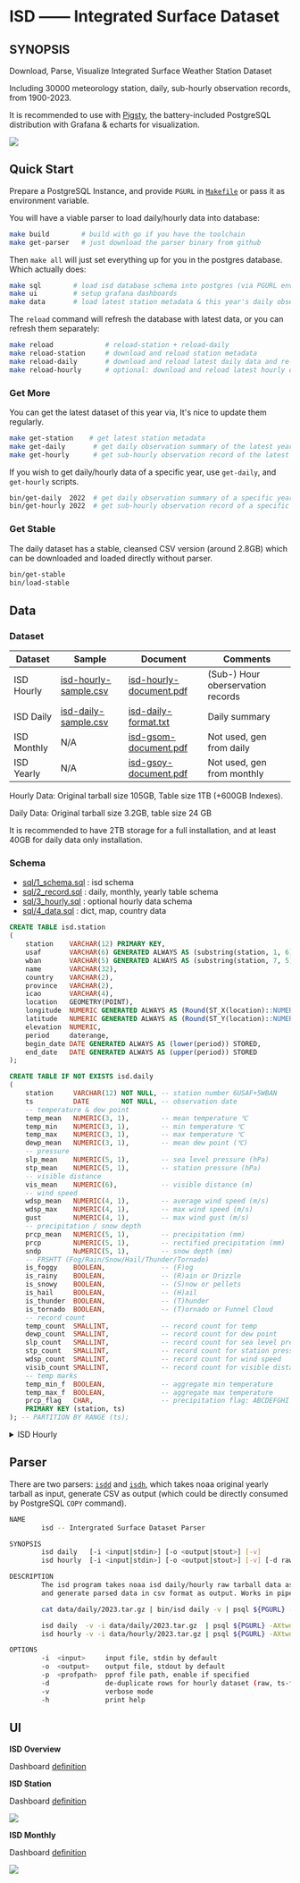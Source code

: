 # ISD —— Integrated Surface Dataset


## SYNOPSIS

Download, Parse, Visualize Integrated Surface Weather Station Dataset

Including 30000 meteorology station, daily, sub-hourly observation records, from 1900-2023.

It is recommended to use with [Pigsty](https://github.com/Vonng/pigsty), the battery-included PostgreSQL distribution with Grafana & echarts for visualization.

![](doc/img/isd-overview.jpg)



## Quick Start

Prepare a PostgreSQL Instance, and provide `PGURL` in [`Makefile`](Makefile) or pass it as environment variable.

You will have a viable parser to load daily/hourly data into database:

```bash
make build        # build with go if you have the toolchain
make get-parser   # just download the parser binary from github
```

Then `make all` will just set everything up for you in the postgres database. Which actually does:

```bash
make sql        # load isd database schema into postgres (via PGURL env)
make ui         # setup grafana dashboards
make data       # load latest station metadata & this year's daily observation data
```

The `reload` command will refresh the database with latest data, or you can refresh them separately:

```bash
make reload             # reload-station + reload-daily
make reload-station     # download and reload station metadata
make reload-daily       # download and reload latest daily data and re-calculates monthly/yearly data
make reload-hourly      # optional: download and reload latest hourly data of this year
```


### Get More

You can get the latest dataset of this year via, It's nice to update them regularly.

```bash
make get-station    # get latest station metadata
make get-daily       # get daily observation summary of the latest year (2023)
make get-hourly      # get sub-hourly observation record of the latest year (2023)
```

If you wish to get daily/hourly data of a specific year, use `get-daily`, and `get-hourly` scripts.

```bash
bin/get-daily  2022  # get daily observation summary of a specific year (1900-2023)
bin/get-hourly 2022  # get sub-hourly observation record of a specific year (1900-2023)
```


### Get Stable  

The daily dataset has a stable, cleansed CSV version (around 2.8GB) which can be downloaded and loaded directly without parser.

```bash
bin/get-stable
bin/load-stable
```


## Data

### Dataset

| Dataset      | Sample                                               | Document                                                | Comments                              |
| ----------- | -------------------------------------------------- | ------------------------------------------------------ | --------------------------------- |
| ISD Hourly  | [isd-hourly-sample.csv](doc/isd-hourly-sample.csv) | [isd-hourly-document.pdf](doc/isd-hourly-document.pdf) | (Sub-) Hour oberservation records |
| ISD Daily   | [isd-daily-sample.csv](doc/isd-daily-sample.csv)   | [isd-daily-format.txt](doc/isd-daily-format.txt)       | Daily summary                     |
| ISD Monthly | N/A                                                | [isd-gsom-document.pdf](doc/isd-gsom-document.pdf)     | Not used, gen from daily          |
| ISD Yearly  | N/A                                                | [isd-gsoy-document.pdf](doc/isd-gsoy-document.pdf)     | Not used, gen from monthly        |

Hourly Data: Original tarball size 105GB, Table size 1TB (+600GB Indexes).

Daily Data: Original tarball size 3.2GB, table size 24 GB

It is recommended to have 2TB storage for a full installation, and at least 40GB for daily data only installation.  


### Schema

- [sql/1_schema.sql](sql/1_schema.sql) : isd schema
- [sql/2_record.sql](sql/2_record.sql) : daily, monthly, yearly table schema
- [sql/3_hourly.sql](sql/3_hourly.sql) : optional hourly data schema
- [sql/4_data.sql](sql/4_data.sql) : dict, map, country data


```sql
CREATE TABLE isd.station
(
    station    VARCHAR(12) PRIMARY KEY,
    usaf       VARCHAR(6) GENERATED ALWAYS AS (substring(station, 1, 6)) STORED,
    wban       VARCHAR(5) GENERATED ALWAYS AS (substring(station, 7, 5)) STORED,
    name       VARCHAR(32),
    country    VARCHAR(2),
    province   VARCHAR(2),
    icao       VARCHAR(4),
    location   GEOMETRY(POINT),
    longitude  NUMERIC GENERATED ALWAYS AS (Round(ST_X(location)::NUMERIC, 6)) STORED,
    latitude   NUMERIC GENERATED ALWAYS AS (Round(ST_Y(location)::NUMERIC, 6)) STORED,
    elevation  NUMERIC,
    period     daterange,
    begin_date DATE GENERATED ALWAYS AS (lower(period)) STORED,
    end_date   DATE GENERATED ALWAYS AS (upper(period)) STORED
);
```


```sql
CREATE TABLE IF NOT EXISTS isd.daily
(
    station     VARCHAR(12) NOT NULL, -- station number 6USAF+5WBAN
    ts          DATE        NOT NULL, -- observation date
    -- temperature & dew point
    temp_mean   NUMERIC(3, 1),        -- mean temperature ℃
    temp_min    NUMERIC(3, 1),        -- min temperature ℃
    temp_max    NUMERIC(3, 1),        -- max temperature ℃
    dewp_mean   NUMERIC(3, 1),        -- mean dew point (℃)
    -- pressure
    slp_mean    NUMERIC(5, 1),        -- sea level pressure (hPa)
    stp_mean    NUMERIC(5, 1),        -- station pressure (hPa)
    -- visible distance
    vis_mean    NUMERIC(6),           -- visible distance (m)
    -- wind speed
    wdsp_mean   NUMERIC(4, 1),        -- average wind speed (m/s)
    wdsp_max    NUMERIC(4, 1),        -- max wind speed (m/s)
    gust        NUMERIC(4, 1),        -- max wind gust (m/s) 
    -- precipitation / snow depth
    prcp_mean   NUMERIC(5, 1),        -- precipitation (mm)
    prcp        NUMERIC(5, 1),        -- rectified precipitation (mm)
    sndp        NuMERIC(5, 1),        -- snow depth (mm)
    -- FRSHTT (Fog/Rain/Snow/Hail/Thunder/Tornado)
    is_foggy    BOOLEAN,              -- (F)og
    is_rainy    BOOLEAN,              -- (R)ain or Drizzle
    is_snowy    BOOLEAN,              -- (S)now or pellets
    is_hail     BOOLEAN,              -- (H)ail
    is_thunder  BOOLEAN,              -- (T)hunder
    is_tornado  BOOLEAN,              -- (T)ornado or Funnel Cloud
    -- record count
    temp_count  SMALLINT,             -- record count for temp
    dewp_count  SMALLINT,             -- record count for dew point
    slp_count   SMALLINT,             -- record count for sea level pressure
    stp_count   SMALLINT,             -- record count for station pressure
    wdsp_count  SMALLINT,             -- record count for wind speed
    visib_count SMALLINT,             -- record count for visible distance
    -- temp marks
    temp_min_f  BOOLEAN,              -- aggregate min temperature
    temp_max_f  BOOLEAN,              -- aggregate max temperature
    prcp_flag   CHAR,                 -- precipitation flag: ABCDEFGHI
    PRIMARY KEY (station, ts)
); -- PARTITION BY RANGE (ts);

```



<details><summary>ISD Hourly</summary>

```sql
CREATE TABLE IF NOT EXISTS isd.hourly
(
    station    VARCHAR(12) NOT NULL, -- station id
    ts         TIMESTAMP   NOT NULL, -- timestamp
    -- air
    temp       NUMERIC(3, 1),        -- [-93.2,+61.8]
    dewp       NUMERIC(3, 1),        -- [-98.2,+36.8]
    slp        NUMERIC(5, 1),        -- [8600,10900]
    stp        NUMERIC(5, 1),        -- [4500,10900]
    vis        NUMERIC(6),           -- [0,160000]
    -- wind
    wd_angle   NUMERIC(3),           -- [1,360]
    wd_speed   NUMERIC(4, 1),        -- [0,90]
    wd_gust    NUMERIC(4, 1),        -- [0,110]
    wd_code    VARCHAR(1),           -- code that denotes the character of the WIND-OBSERVATION.
    -- cloud
    cld_height NUMERIC(5),           -- [0,22000]
    cld_code   VARCHAR(2),           -- cloud code
    -- water
    sndp       NUMERIC(5, 1),        -- mm snow
    prcp       NUMERIC(5, 1),        -- mm precipitation
    prcp_hour  NUMERIC(2),           -- precipitation duration in hour
    prcp_code  VARCHAR(1),           -- precipitation type code
    -- sky
    mw_code    VARCHAR(2),           -- manual weather observation code
    aw_code    VARCHAR(2),           -- auto weather observation code
    pw_code    VARCHAR(1),           -- weather code of past period of time
    pw_hour    NUMERIC(2),           -- duration of pw_code period
    -- misc
    -- remark     TEXT,
    -- eqd        TEXT,
    data       JSONB                 -- extra data
) PARTITION BY RANGE (ts);
```

</details>



## Parser

There are two parsers: [`isdd`](parser/isdd/isdd.go) and [`isdh`](parser/isdh/isdh.go), which takes noaa original yearly tarball as input, generate CSV as output (which could be directly consumed by PostgreSQL `COPY` command). 

```bash
NAME
        isd -- Intergrated Surface Dataset Parser

SYNOPSIS
        isd daily   [-i <input|stdin>] [-o <output|stout>] [-v]
        isd hourly  [-i <input|stdin>] [-o <output|stout>] [-v] [-d raw|ts-first|hour-first]

DESCRIPTION
        The isd program takes noaa isd daily/hourly raw tarball data as input.
        and generate parsed data in csv format as output. Works in pipe mode

        cat data/daily/2023.tar.gz | bin/isd daily -v | psql ${PGURL} -AXtwqc "COPY isd.daily FROM STDIN CSV;" 

        isd daily  -v -i data/daily/2023.tar.gz  | psql ${PGURL} -AXtwqc "COPY isd.daily FROM STDIN CSV;"
        isd hourly -v -i data/hourly/2023.tar.gz | psql ${PGURL} -AXtwqc "COPY isd.hourly FROM STDIN CSV;"

OPTIONS
        -i  <input>     input file, stdin by default
        -o  <output>    output file, stdout by default
        -p  <profpath>  pprof file path, enable if specified
        -d              de-duplicate rows for hourly dataset (raw, ts-first, hour-first)
        -v              verbose mode
        -h              print help

```


## UI

**ISD Overview**

Dashboard [definition](ui/isd/isd-overview.json)

**ISD Station**

Dashboard [definition](ui/isd/isd-station.json)

![](doc/img/isd-station.jpg)

**ISD Monthly**

Dashboard [definition](ui/isd/isd-monthly.json)

![](doc/img/isd-monthly.jpg)

